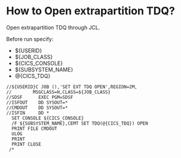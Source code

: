 # How to Open extrapartition TDQ?

Open extrapartition TDQ through JCL.

Before run specify:
* ${USERID}
* ${JOB_CLASS}
* ${CICS_CONSOLE}
* ${SUBSYSTEM_NAME}
* @{CICS_TDQ}

```
//${USERID}C JOB (),'SET EXT TDQ OPEN',REGION=2M,
//        MSGCLASS=H,CLASS=${JOB_CLASS}
//SDSF      EXEC PGM=SDSF
//ISFOUT    DD SYSOUT=*
//CMDOUT    DD SYSOUT=*
//ISFIN     DD *
  SET CONSOLE ${CICS_CONSOLE}
  /F ${SUBSYSTEM_NAME},CEMT SET TDQ(@{CICS_TDQ}) OPEN
  PRINT FILE CMDOUT
  ULOG
  PRINT
  PRINT CLOSE
 /*
```